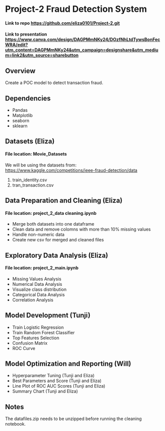 # Project-2 Fraud Detection System
#### Link to repo https://github.com/eliza0101/Project-2.git  
#### Link to presentation https://www.canva.com/design/DAGPMmNKy24/DOzfNhLtdTywsBonFecWRA/edit?utm_content=DAGPMmNKy24&utm_campaign=designshare&utm_medium=link2&utm_source=sharebutton 


## Overview
Create a POC model to detect transaction fraud. 


## Dependencies
* Pandas
* Matplotlib 
* seaborn
* sklearn


## Datasets (Eliza)
#### File location: Movie_Datasets
We will be using the datasets from: https://www.kaggle.com/competitions/ieee-fraud-detection/data
1. train_identity.csv
2. tran_transaction.csv

## Data Preparation and Cleaning (Eliza) 
#### File location: project_2_data cleaning.ipynb
* Merge both datasets into one dataframe
* Clean data and remove colomns with more than 10% missing values
* Handle non-numeric data
* Create new csv for merged and cleaned files

## Exploratory Data Analysis (Eliza) 
#### File location: project_2_main.ipynb
* Missing Values Analysis
* Numerical Data Analysis
* Visualize class distribution
* Categorical Data Analysis
* Correlation Analysis 

## Model Development (Tunji)
* Train Logistic Regression
* Train Random Forest Classifier
* Top Features Selection
* Confusion Matrix
* ROC Curve

## Model Optimization and Reporting (Will)
* Hyperparameter Tuning (Tunji and Eliza)
* Best Parameters and Score (Tunji and Eliza)
* Line Plot of ROC AUC Scores (Tunji and Eliza)
* Summary Chart (Tunji and Eliza)

## Notes
The datafiles.zip needs to be unzipped before running the cleaning notebook.
